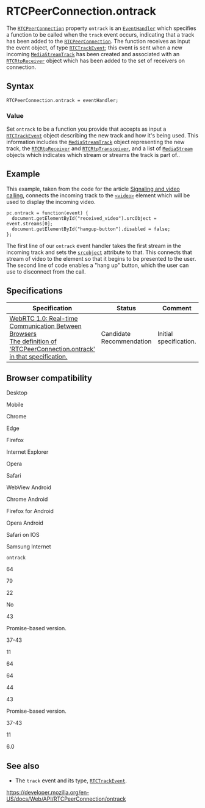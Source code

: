 RTCPeerConnection.ontrack
=========================

The [`RTCPeerConnection`](../rtcpeerconnection) property `ontrack` is an [`EventHandler`](https://developer.mozilla.org/en-US/docs/Web/Events/Event_handlers) which specifies a function to be called when the `track` event occurs, indicating that a track has been added to the [`RTCPeerConnection`](../rtcpeerconnection). The function receives as input the event object, of type [`RTCTrackEvent`](../rtctrackevent); this event is sent when a new incoming [`MediaStreamTrack`](../mediastreamtrack) has been created and associated with an [`RTCRtpReceiver`](../rtcrtpreceiver) object which has been added to the set of receivers on connection.

Syntax
------

    RTCPeerConnection.ontrack = eventHandler;

### Value

Set `ontrack` to be a function you provide that accepts as input a [`RTCTrackEvent`](../rtctrackevent) object describing the new track and how it's being used. This information includes the [`MediaStreamTrack`](../mediastreamtrack) object representing the new track, the [`RTCRtpReceiver`](../rtcrtpreceiver) and [`RTCRtpTransceiver`](../rtcrtptransceiver), and a list of [`MediaStream`](../mediastream) objects which indicates which stream or streams the track is part of..

Example
-------

This example, taken from the code for the article [Signaling and video calling](../webrtc_api/signaling_and_video_calling), connects the incoming track to the [`<video>`](https://developer.mozilla.org/en-US/docs/Web/HTML/Element/video) element which will be used to display the incoming video.

    pc.ontrack = function(event) {
      document.getElementById("received_video").srcObject = event.streams[0];
      document.getElementById("hangup-button").disabled = false;
    };

The first line of our `ontrack` event handler takes the first stream in the incoming track and sets the [`srcobject`](https://developer.mozilla.org/en-US/docs/Web/HTML/Element/video#attr-srcobject) attribute to that. This connects that stream of video to the element so that it begins to be presented to the user. The second line of code enables a "hang up" button, which the user can use to disconnect from the call.

Specifications
--------------

<table><thead><tr class="header"><th>Specification</th><th>Status</th><th>Comment</th></tr></thead><tbody><tr class="odd"><td><a href="https://w3c.github.io/webrtc-pc/#dom-rtcpeerconnection-ontrack">WebRTC 1.0: Real-time Communication Between Browsers<br />
<span class="small">The definition of 'RTCPeerConnection.ontrack' in that specification.</span></a></td><td><span class="spec-cr">Candidate Recommendation</span></td><td>Initial specification.</td></tr></tbody></table>

Browser compatibility
---------------------

Desktop

Mobile

Chrome

Edge

Firefox

Internet Explorer

Opera

Safari

WebView Android

Chrome Android

Firefox for Android

Opera Android

Safari on IOS

Samsung Internet

`ontrack`

64

79

22

No

43

Promise-based version.

37-43

11

64

64

44

43

Promise-based version.

37-43

11

6.0

See also
--------

-   The `track` event and its type, [`RTCTrackEvent`](../rtctrackevent).

<a href="https://developer.mozilla.org/en-US/docs/Web/API/RTCPeerConnection/ontrack" class="_attribution-link">https://developer.mozilla.org/en-US/docs/Web/API/RTCPeerConnection/ontrack</a>
